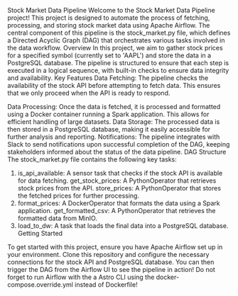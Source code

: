 Stock Market Data Pipeline
Welcome to the Stock Market Data Pipeline project! This project is designed to automate the process of fetching, processing, and storing stock market data using Apache Airflow. The central component of this pipeline is the stock_market.py file, which defines a Directed Acyclic Graph (DAG) that orchestrates various tasks involved in the data workflow.
Overview
In this project, we aim to gather stock prices for a specified symbol (currently set to 'AAPL') and store the data in a PostgreSQL database. The pipeline is structured to ensure that each step is executed in a logical sequence, with built-in checks to ensure data integrity and availability.
Key Features
Data Fetching: The pipeline checks the availability of the stock API before attempting to fetch data. This ensures that we only proceed when the API is ready to respond.

Data Processing: Once the data is fetched, it is processed and formatted using a Docker container running a Spark application. This allows for efficient handling of large datasets.
Data Storage: The processed data is then stored in a PostgreSQL database, making it easily accessible for further analysis and reporting.
Notifications: The pipeline integrates with Slack to send notifications upon successful completion of the DAG, keeping stakeholders informed about the status of the data pipeline.
DAG Structure
The stock_market.py file contains the following key tasks:
1. is_api_available: A sensor task that checks if the stock API is available for data fetching.
get_stock_prices: A PythonOperator that retrieves stock prices from the API.
store_prices: A PythonOperator that stores the fetched prices for further processing.
4. format_prices: A DockerOperator that formats the data using a Spark application.
get_formatted_csv: A PythonOperator that retrieves the formatted data from MinIO.
6. load_to_dw: A task that loads the final data into a PostgreSQL database.
Getting Started

To get started with this project, ensure you have Apache Airflow set up in your environment. Clone this repository and configure the necessary connections for the stock API and PostgreSQL database. You can then trigger the DAG from the Airflow UI to see the pipeline in action! Do not forget to run Airflow with the a
Astro CLI using the docker-compose.override.yml instead of Dockerfile!
